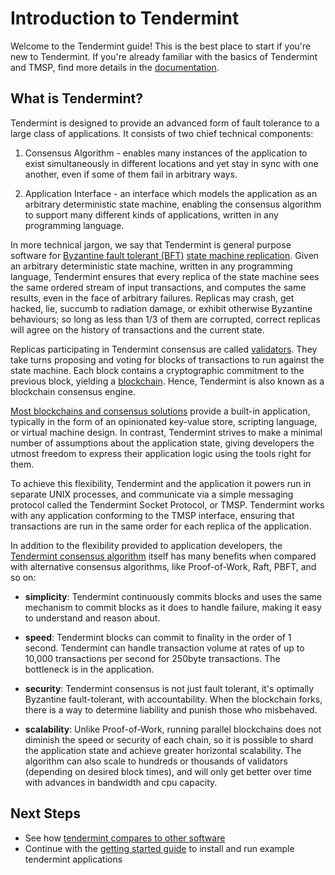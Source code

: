 # Introduction to Tendermint

Welcome to the Tendermint guide!  This is the best place to start if you're new
to Tendermint.  If you're already familiar with the basics of Tendermint and
TMSP, find more details in the [documentation](/docs).

## What is Tendermint?

Tendermint is designed to provide an advanced form of fault tolerance to a large class of applications.
It consists of two chief technical components: 

1) Consensus Algorithm - enables many instances of the application to exist simultaneously in different locations and yet 
stay in sync with one another, even if some of them fail in arbitrary ways.

2) Application Interface - an interface which models the application as an arbitrary deterministic state machine, 
enabling the consensus algorithm to support many different kinds of applications, written in any programming language.

In more technical jargon, we say that Tendermint is general purpose software for [Byzantine fault tolerant (BFT)](/docs/definitions#BFT)
[state machine replication](/docs/definitions#state-machine-replication).
Given an arbitrary deterministic state machine, written in any programming language, 
Tendermint ensures that every replica of the state machine sees the same ordered stream of input transactions, and computes the same results,
even in the face of arbitrary failures. 
Replicas may crash, get hacked, lie, succumb to radiation damage, or exhibit otherwise Byzantine behaviours;
so long as less than 1/3 of them are corrupted, correct replicas will agree on the history of transactions and the current state.

Replicas participating in Tendermint consensus are called [validators](/docs/internals/validators).
They take turns proposing and voting for blocks of transactions to run against the state machine.
Each block contains a cryptographic commitment to the previous block, yielding a [blockchain](/docs/definitions#blockchain).
Hence, Tendermint is also known as a blockchain consensus engine.

[Most blockchains and consensus solutions](/intro/tendermint-vs) provide a built-in application,
typically in the form of an opinionated key-value store, scripting language, or virtual machine design.
In contrast, Tendermint strives to make a minimal number of assumptions about the application state, 
giving developers the utmost freedom to express their application logic using the tools right for them. 

To achieve this flexibility, Tendermint and the application it powers run in
separate UNIX processes, and communicate via a simple messaging protocol
called the Tendermint Socket Protocol, or TMSP. Tendermint works with any application
conforming to the TMSP interface, ensuring that transactions are run in the same order for each replica of the application.

In addition to the flexibility provided to application developers, 
the [Tendermint consensus algorithm](/docs/internals/byzantine-consensus-algorithm) itself
has many benefits when compared with alternative consensus algorithms, 
like Proof-of-Work, Raft, PBFT, and so on:

* __simplicity__: Tendermint continuously commits
blocks and uses the same mechanism to commit blocks as it does to handle failure, 
making it easy to understand and reason about.

* __speed__: Tendermint blocks can commit to finality in the order of 1 second.
Tendermint can handle transaction volume at rates of up to 10,000
transactions per second for 250byte transactions.  The bottleneck is in the
application.  

* __security__: Tendermint consensus is not just fault tolerant,
it's optimally Byzantine fault-tolerant, with accountability.  When the
blockchain forks, there is a way to determine liability and punish those who
misbehaved.

* __scalability__: Unlike Proof-of-Work, running parallel blockchains does not diminish the speed or
security of each chain, so it is possible to shard the application state and
achieve greater horizontal scalability. 
The algorithm can also scale to hundreds or thousands of validators (depending on desired block times), and
will only get better over time with advances in bandwidth and cpu capacity.

## Next Steps

- See how [tendermint compares to other software](tendermint-vs)
- Continue with the [getting started guide](getting-started) to install and run example tendermint applications
